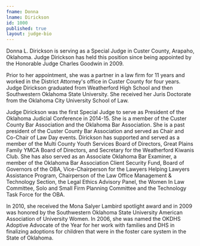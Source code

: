 ```yaml
---
fname: Donna
lname: Dirickson
id: 1000
published: true
layout: judge-bio
---
```

Donna L. Dirickson is serving as a Special Judge in Custer County,
Arapaho, Oklahoma. Judge Dirickson has held this position since being
appointed by the Honorable Judge Charles Goodwin in 2009.

Prior to her appointment, she was a partner in a law firm for 11 years
and worked in the District Attorney's office in Custer County for four
years. Judge Dirickson graduated from Weatherford High School and then
Southwestern Oklahoma State University. She received her Juris Doctorate
from the Oklahoma City University School of Law.

Judge Dirickson was the first Special Judge to serve as President of the
Oklahoma Judicial Conference in 2014-15. She is a member of the Custer
County Bar Association and the Oklahoma Bar Association. She is a past
president of the Custer County Bar Association and served as Chair and
Co-Chair of Law Day events. Dirickson has supported and served as a
member of the Multi County Youth Services Board of Directors, Great
Plains Family YMCA Board of Directors, and Secretary for the Weatherford
Kiwanis Club. She has also served as an Associate Oklahoma Bar Examiner,
a member of the Oklahoma Bar Association Client Security Fund, Board of
Governors of the OBA, Vice-Chairperson for the Lawyers Helping Lawyers
Assistance Program, Chairperson of the Law Office Management &
Technology Section, the Legal Ethics Advisory Panel, the Women In Law
Committee, Solo and Small Firm Planning Committee and the Technology
Task Force for the OBA.

In 2010, she received the Mona Salyer Lambird spotlight award and in
2009 was honored by the Southwestern Oklahoma State University American
Association of University Women. In 2006, she was named the OKDHS
Adoptive Advocate of the Year for her work with families and DHS in
finalizing adoptions for children that were in the foster care system in
the State of Oklahoma.

